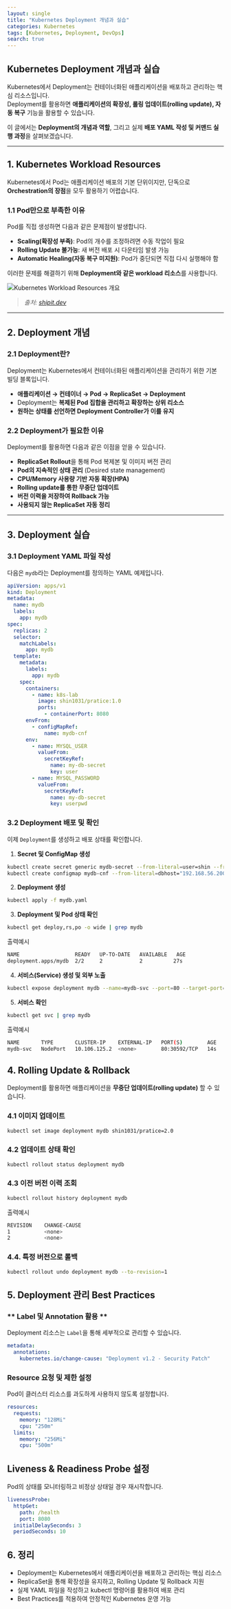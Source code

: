 ```yaml
---
layout: single
title: "Kubernetes Deployment 개념과 실습"
categories: Kubernetes
tags: [Kubernetes, Deployment, DevOps]
search: true
---
```


## Kubernetes Deployment 개념과 실습

Kubernetes에서 Deployment는 컨테이너화된 애플리케이션을 배포하고 관리하는 핵심 리소스입니다.  
Deployment를 활용하면 **애플리케이션의 확장성, 롤링 업데이트(rolling update), 자동 복구** 기능을 활용할 수 있습니다.

이 글에서는 **Deployment의 개념과 역할**, 그리고 실제 **배포 YAML 작성 및 커맨드 실행 과정**을 살펴보겠습니다.

---

## **1. Kubernetes Workload Resources**
Kubernetes에서 Pod는 애플리케이션 배포의 기본 단위이지만, 단독으로 **Orchestration의 장점**을 모두 활용하기 어렵습니다.

### **1.1 Pod만으로 부족한 이유**
Pod를 직접 생성하면 다음과 같은 문제점이 발생합니다.
- **Scaling(확장성 부족)**: Pod의 개수를 조정하려면 수동 작업이 필요
- **Rolling Update 불가능**: 새 버전 배포 시 다운타임 발생 가능
- **Automatic Healing(자동 복구 미지원)**: Pod가 중단되면 직접 다시 실행해야 함

이러한 문제를 해결하기 위해 **Deployment와 같은 workload 리소스**를 사용합니다.

![Kubernetes Workload Resources 개요](/assets/images/k8s-deployment.png)

> *출처: [shipit.dev](https://shipit.dev/posts/kubernetes-overview-diagrams.html)*

---

## **2. Deployment 개념**
### **2.1 Deployment란?**
Deployment는 Kubernetes에서 컨테이너화된 애플리케이션을 관리하기 위한 기본 빌딩 블록입니다.

- **애플리케이션 → 컨테이너 → Pod → ReplicaSet → Deployment**  
- Deployment는 **복제된 Pod 집합을 관리하고 확장하는 상위 리소스**  
- **원하는 상태를 선언하면 Deployment Controller가 이를 유지**  


### **2.2 Deployment가 필요한 이유**
Deployment를 활용하면 다음과 같은 이점을 얻을 수 있습니다.
- **ReplicaSet Rollout**을 통해 Pod 복제본 및 이미지 버전 관리
- **Pod의 지속적인 상태 관리** (Desired state management)
- **CPU/Memory 사용량 기반 자동 확장(HPA)**
- **Rolling update를 통한 무중단 업데이트**
- **버전 이력을 저장하여 Rollback 가능**
- **사용되지 않는 ReplicaSet 자동 정리**

---

## **3. Deployment 실습**
### **3.1 Deployment YAML 파일 작성**
다음은 `mydb`라는 Deployment를 정의하는 YAML 예제입니다.

```yaml
apiVersion: apps/v1
kind: Deployment
metadata:
  name: mydb
  labels:
    app: mydb
spec:
  replicas: 2
  selector:
    matchLabels:
      app: mydb
  template:
    metadata:
      labels:
        app: mydb
    spec:
      containers:
        - name: k8s-lab
          image: shin1031/pratice:1.0 
          ports:
            - containerPort: 8080
      envFrom:
        - configMapRef:
            name: mydb-cnf
      env:
        - name: MYSQL_USER
          valueFrom:
            secretKeyRef:
              name: my-db-secret
              key: user
        - name: MYSQL_PASSWORD
          valueFrom:
            secretKeyRef:
              name: my-db-secret
              key: userpwd
```

### **3.2 Deployment 배포 및 확인**
이제 `Deployment`를 생성하고 배포 상태를 확인합니다.

1. **Secret 및 ConfigMap 생성**

```bash
kubectl create secret generic mydb-secret --from-literal=user=shin --from-literal=userpwd=pwd1234
kubectl create configmap mydb-cnf --from-literal=dbhost="192.168.56.200" --from-literal=port=3306
```

2. **Deployment 생성**
```bash
kubectl apply -f mydb.yaml
```

3. **Deployment 및 Pod 상태 확인**
```bash
kubectl get deploy,rs,po -o wide | grep mydb
``` 

출력예시 
```bash
NAME                  READY   UP-TO-DATE   AVAILABLE   AGE
deployment.apps/mydb  2/2     2            2          27s
```

4. **서비스(Service) 생성 및 외부 노출**
```bash
kubectl expose deployment mydb --name=mydb-svc --port=80 --target-port=8080 --type=NodePort
```

5. **서비스 확인** 
```bash
kubectl get svc | grep mydb
```


출력예시 
```bash
NAME       TYPE       CLUSTER-IP    EXTERNAL-IP   PORT(S)        AGE
mydb-svc   NodePort   10.106.125.2  <none>        80:30592/TCP   14s
```

## **4. Rolling Update & Rollback**
Deployment를 활용하면 애플리케이션을 **무중단 업데이트(rolling update)** 할 수 있습니다.

### **4.1 이미지 업데이트**
```bash
kubectl set image deployment mydb shin1031/pratice=2.0
```

### **4.2 업데이트 상태 확인**
```bash
kubectl rollout status deployment mydb
```

### **4.3 이전 버전 이력 조회**
```bash
kubectl rollout history deployment mydb
```

출력예시 
```bash
REVISION    CHANGE-CAUSE
1           <none>
2           <none>
```

### **4.4. 특정 버전으로 롤백**
```bash
kubectl rollout undo deployment mydb --to-revision=1
```
## **5. Deployment 관리 Best Practices**

### ** Label 및 Annotation 활용 **
Deployment 리소스는 `Label`을 통해 세부적으로 관리할 수 있습니다.

```yaml
metadata:
  annotations:
    kubernetes.io/change-cause: "Deployment v1.2 - Security Patch"
``` 
###  **Resource 요청 및 제한 설정** 
Pod이 클러스터 리소스를 과도하게 사용하지 않도록 설정합니다.

```yaml
resources:
  requests:  
    memory: "128Mi"
    cpu: "250m"
  limits:
    memory: "256Mi"
    cpu: "500m"
```     

## **Liveness & Readiness Probe 설정** 
Pod의 상태를 모니터링하고 비정상 상태일 경우 재시작합니다.

```yaml 
livenessProbe:
  httpGet:
    path: /health
    port: 8080
  initialDelaySeconds: 3
  periodSeconds: 10
``` 

## **6. 정리**
* Deployment는 Kubernetes에서 애플리케이션을 배포하고 관리하는 핵심 리소스
* ReplicaSet을 통해 확장성을 유지하고, Rolling Update 및 Rollback 지원
* 실제 YAML 파일을 작성하고 kubectl 명령어를 활용하여 배포 관리
* Best Practices를 적용하여 안정적인 Kubernetes 운영 가능